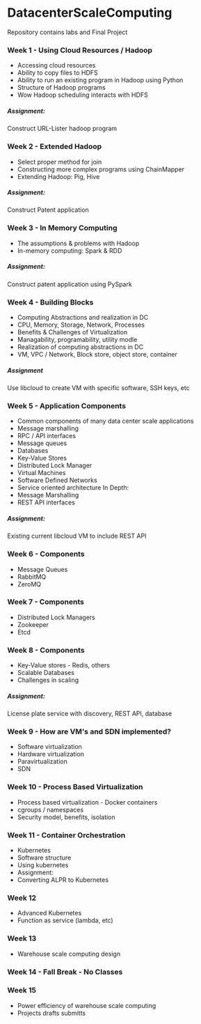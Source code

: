 # DatacenterScaleComputing
Repository contains labs and Final Project
### Week 1 - Using Cloud Resources / Hadoop
- Accessing cloud resources
- Ability to copy files to HDFS
- Ability to run an existing program in Hadoop using Python
- Structure of Hadoop programs
- Wow Hadoop scheduling interacts with HDFS
##### Assignment:
Construct URL-Lister hadoop program
### Week 2 - Extended Hadoop
- Select proper method for join
- Constructing more complex programs using ChainMapper
- Extending Hadoop: Pig, Hive
##### Assignment:
Construct Patent application
###  Week 3 - In Memory Computing
- The assumptions & problems with Hadoop
- In-memory computing: Spark & RDD
##### Assignment:
Construct patent application using PySpark
###  Week 4 - Building Blocks
- Computing Abstractions and realization in DC
- CPU, Memory, Storage, Network, Processes
- Benefits & Challenges of Virtualization
- Managability, programability, utility modle
- Realization of computing abstractions in DC
- VM, VPC / Network, Block store, object store, container
##### Assignment
Use libcloud to create VM with specific software, SSH keys, etc
###  Week 5 - Application Components
- Common components of many data center scale applications
- Message marshalling
- RPC / API interfaces
- Message queues
- Databases
- Key-Value Stores
- Distributed Lock Manager
- Virtual Machines
- Software Defined Networks
- Service oriented architecture
In Depth:
- Message Marshalling
- REST API interfaces
##### Assignment:
Existing current libcloud VM to include REST API
###  Week 6 - Components
- Message Queues
- RabbitMQ
- ZeroMQ
###  Week 7 - Components
- Distributed Lock Managers
- Zookeeper
- Etcd
### Week 8 - Components
- Key-Value stores - Redis, others
- Scalable Databases
- Challenges in scaling
##### Assignment:
License plate service with discovery, REST API, database
### Week 9 - How are VM's and SDN implemented?
- Software virtualization
- Hardware virtualization
- Paravirtualization
- SDN
### Week 10 - Process Based Virtualization
- Process based virtualization - Docker containers
- cgroups / namespaces
- Security model, benefits, isolation
###  Week 11 - Container Orchestration
- Kubernetes
- Software structure
- Using kubernetes
- Assignment:
- Converting ALPR to Kubernetes
###  Week 12
- Advanced Kubernetes
- Function as service (lambda, etc)
### Week 13
- Warehouse scale computing design
### Week 14 - Fall Break - No Classes
### Week 15
- Power efficiency of warehouse scale computing
- Projects drafts submitts
